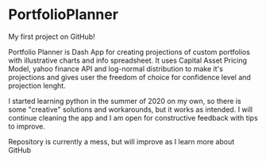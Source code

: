 # PortfolioPlanner
 
My first project on GitHub!

Portfolio Planner is Dash App for creating projections of custom portfolios with illustrative charts and info spreadsheet.
It uses Capital Asset Pricing Model, yahoo finance API and log-normal distribution to make it's projections and gives 
user the freedom of choice for confidence level and projection lenght.

I started learning python in the summer of 2020 on my own, so there is some "creative" solutions and workarounds, but it works as intended.
I will continue cleaning the app and I am open for constructive feedback with tips to improve.

Repository is currently a mess, but will improve as I learn more about GitHub
